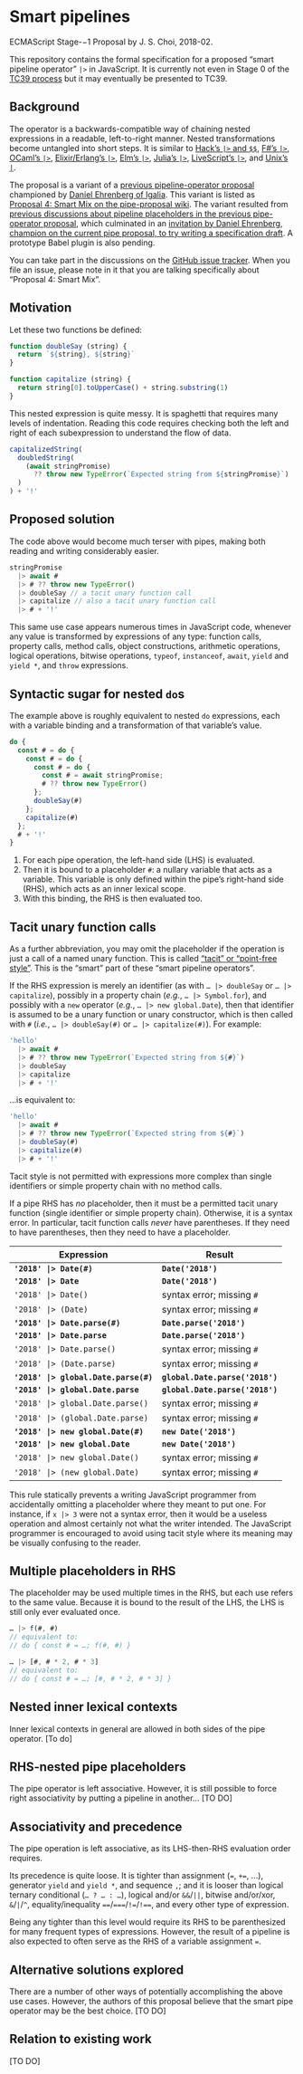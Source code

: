 # Smart pipelines
ECMAScript Stage-−1 Proposal by J. S. Choi, 2018-02.

This repository contains the formal specification for a proposed “smart pipeline operator” `|>` in JavaScript. It is currently not even in Stage 0 of the [TC39 process](https://tc39.github.io/process-document/) but it may eventually be presented to TC39.

## Background
The operator is a backwards-compatible way of chaining nested expressions in a readable, left-to-right manner. Nested transformations become untangled into short steps. It is similar to [Hack’s `|>` and `$$`](https://docs.hhvm.com/hack/operators/pipe-operator), [F#’s `|>`](https://docs.microsoft.com/en-us/dotnet/fsharp/language-reference/functions/index#function-composition-and-pipelining), [OCaml’s `|>`](http://blog.shaynefletcher.org/2013/12/pipelining-with-operator-in-ocaml.html), [Elixir/Erlang’s `|>`](https://elixir-lang.org/getting-started/enumerables-and-streams.html), [Elm’s `|>`](http://elm-lang.org/docs/syntax#infix-operators), [Julia’s `|>`](https://docs.julialang.org/en/stable/stdlib/base/#Base.:|>), [LiveScript’s `|>`](http://livescript.net/#operators-piping), and [Unix’s `|`](https://en.wikipedia.org/wiki/Pipeline_(Unix)).

The proposal is a variant of a [previous pipeline-operator proposal](https://github.com/tc39/proposal-pipeline-operator) championed by [Daniel Ehrenberg of Igalia](https://github.com/littledan). This variant is listed as [Proposal 4: Smart Mix on the pipe-proposal wiki](https://github.com/tc39/proposal-pipeline-operator/wiki#proposal-4-smart-mix). The variant resulted from [previous discussions about pipeline placeholders in the previous pipe-operator proposal](https://github.com/tc39/proposal-pipeline-operator/issues?q=placeholder), which culminated in an [invitation by Daniel Ehrenberg, champion on the current pipe proposal, to try writing a specification draft](https://github.com/tc39/proposal-pipeline-operator/issues/89#issuecomment-363853394). A prototype Babel plugin is also pending.

You can take part in the discussions on the [GitHub issue tracker](https://github.com/tc39/proposal-dynamic-import/issues). When you file an issue, please note in it that you are talking specifically about “Proposal 4: Smart Mix”.

## Motivation
Let these two functions be defined:

```js
function doubleSay (string) {
  return `${string}, ${string}`
}

function capitalize (string) {
  return string[0].toUpperCase() + string.substring(1)
}
```

This nested expression is quite messy. It is spaghetti that requires many levels of indentation. Reading this code requires checking both the left and right of each subexpression to understand the flow of data.

```js
capitalizedString(
  doubledString(
    (await stringPromise)
      ?? throw new TypeError(`Expected string from ${stringPromise}`)
  )
) + '!'
```

## Proposed solution
The code above would become much terser with pipes, making both reading and writing considerably easier.

```js
stringPromise
  |> await #
  |> # ?? throw new TypeError()
  |> doubleSay // a tacit unary function call
  |> capitalize // also a tacit unary function call
  |> # + '!'
```

This same use case appears numerous times in JavaScript code, whenever any value is transformed by expressions of any type: function calls, property calls, method calls, object constructions, arithmetic operations, logical operations, bitwise operations, `typeof`, `instanceof`, `await`, `yield` and `yield *`, and `throw` expressions.

## Syntactic sugar for nested `do`s
The example above is roughly equivalent to nested `do` expressions, each with a variable binding and a transformation of that variable’s value.

```js
do {
  const # = do {
    const # = do {
      const # = do {
        const # = await stringPromise;
        # ?? throw new TypeError()
      };
      doubleSay(#)
    };
    capitalize(#)
  };
  # + '!'
}
```

1. For each pipe operation, the left-hand side (LHS) is evaluated.
2. Then it is bound to a placeholder `#`: a nullary variable that acts as a variable. This variable is only defined within the pipe’s right-hand side (RHS), which acts as an inner lexical scope.
3. With this binding, the RHS is then evaluated too.

## Tacit unary function calls
As a further abbreviation, you may omit the placeholder if the operation is just a call of a named unary function. This is called [“tacit” or “point-free style”](https://en.wikipedia.org/wiki/Tacit_programming). This is the “smart” part of these “smart pipeline operators”.

If the RHS expression is merely an identifier (as with `… |> doubleSay` or `… |> capitalize`), possibly in a property chain (<i lang=lt>e.g.</i>, `… |> Symbol.for`), and possibly with a `new` operator (<i lang=lt>e.g.</i>, `… |> new global.Date`), then that identifier is assumed to be a unary function or unary constructor, which is then called with `#` (<i lang=lt>i.e.</i>, `… |> doubleSay(#)` or `… |> capitalize(#)`). For example:

```js
'hello'
  |> await #
  |> # ?? throw new TypeError(`Expected string from ${#}`)
  |> doubleSay
  |> capitalize
  |> # + '!'
```

…is equivalent to:
```js
'hello'
  |> await #
  |> # ?? throw new TypeError(`Expected string from ${#}`)
  |> doubleSay(#)
  |> capitalize(#)
  |> # + '!'
```

Tacit style is not permitted with expressions more complex than single identifiers or simple property chain with no method calls.

If a pipe RHS has *no* placeholder, then it must be a permitted tacit unary function (single identifier or simple property chain). Otherwise, it is a syntax error. In particular, tacit function calls *never* have parentheses. If they need to have parentheses, then they need to have a placeholder.

| Expression | Result |
| --- | --- |
| **`'2018' \|> Date(#)`** | **`Date('2018')`** |
| **`'2018' \|> Date`** | **`Date('2018')`** |
| `'2018' \|> Date()` | syntax error; missing `#` |
| `'2018' \|> (Date)` | syntax error; missing `#` |
| **`'2018' \|> Date.parse(#)`** | **`Date.parse('2018')`** |
| **`'2018' \|> Date.parse`** | **`Date.parse('2018')`** |
| `'2018' \|> Date.parse()` | syntax error; missing `#` |
| `'2018' \|> (Date.parse)` | syntax error; missing `#` |
| **`'2018' \|> global.Date.parse(#)`** | **`global.Date.parse('2018')`** |
| **`'2018' \|> global.Date.parse`** | **`global.Date.parse('2018')`** |
| `'2018' \|> global.Date.parse()` | syntax error; missing `#` |
| `'2018' \|> (global.Date.parse)` | syntax error; missing `#` |
| **`'2018' \|> new global.Date(#)`** | **`new Date('2018')`** |
| **`'2018' \|> new global.Date`** | **`new Date('2018')`** |
| `'2018' \|> new global.Date()` | syntax error; missing `#` |
| `'2018' \|> (new global.Date)` | syntax error; missing `#` |

This rule statically prevents a writing JavaScript programmer from accidentally omitting a placeholder where they meant to put one. For instance, if `x |> 3` were not a syntax error, then it would be a useless operation and almost certainly not what the writer intended. The JavaScript programmer is encouraged to avoid using tacit style where its meaning may be visually confusing to the reader.

## Multiple placeholders in RHS
The placeholder may be used multiple times in the RHS, but each use refers to the same value. Because it is bound to the result of the LHS, the LHS is still only ever evaluated once.

```js
… |> f(#, #)
// equivalent to:
// do { const # = …; f(#, #) }
```

```js
… |> [#, # * 2, # * 3]
// equivalent to:
// do { const # = …; [#, # * 2, # * 3] }
```

## Nested inner lexical contexts
Inner lexical contexts in general are allowed in both sides of the pipe operator. [To do]

## RHS-nested pipe placeholders
The pipe operator is left associative. However, it is still possible to force right associativity by putting a pipeline in another… [TO DO]

## Associativity and precedence
The pipe operation is left associative, as its LHS-then-RHS evaluation order requires.

Its precedence is quite loose. It is tighter than assignment (`=`, `+=`, …), generator `yield` and `yield *`, and sequence `,`; and it is looser than logical ternary conditional (`… ? … : …`), logical and/or `&&`/`||`, bitwise and/or/xor, `&`/`|`/`^`, equality/inequality `==`/`===`/`!=`/`!==`, and every other type of expression.

Being any tighter than this level would require its RHS to be parenthesized for many frequent types of expressions. However, the result of a pipeline is also expected to often serve as the RHS of a variable assignment `=`.

## Alternative solutions explored
There are a number of other ways of potentially accomplishing the above use cases. However, the authors of this proposal believe that the smart pipe operator may be the best choice. [TO DO]

## Relation to existing work
[TO DO]


